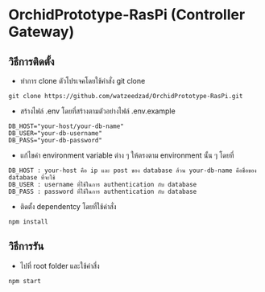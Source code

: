 # OrchidPrototype-RasPi (Controller Gateway)

## วิธีการติดตั้ง
 - ทำการ clone ตัวโปรเจคโดยใช้คำสั่ง git clone
```
git clone https://github.com/watzeedzad/OrchidPrototype-RasPi.git
```
 - สร้างไฟล์ .env โดยที่สร้างตามตัวอย่างไฟล์ .env.example
 ```
 DB_HOST="your-host/your-db-name"
 DB_USER="your-db-username"
 DB_PASS="your-db-password"
 ```
 - แก้ไขค่า environment variable ต่าง ๆ ให้ตรงตาม environment นั้น ๆ โดยที่
 ```
 DB_HOST : your-host คือ ip และ post ของ database ส้วน your-db-name คือชื่อของ database ที่จะใช้
 DB_USER : username ที่ใช้ในการ authentication กับ database
 DB_PASS : password ที่ใช้ในการ authentication กับ database
 ```
 - ติดตั้ง dependentcy โดยที่ใช้คำสั่ง
 ```
 npm install
 ```
## วิธีการรัน
 - ไปที่ root folder และใช้คำสี่ง
 ```
 npm start
 ```
